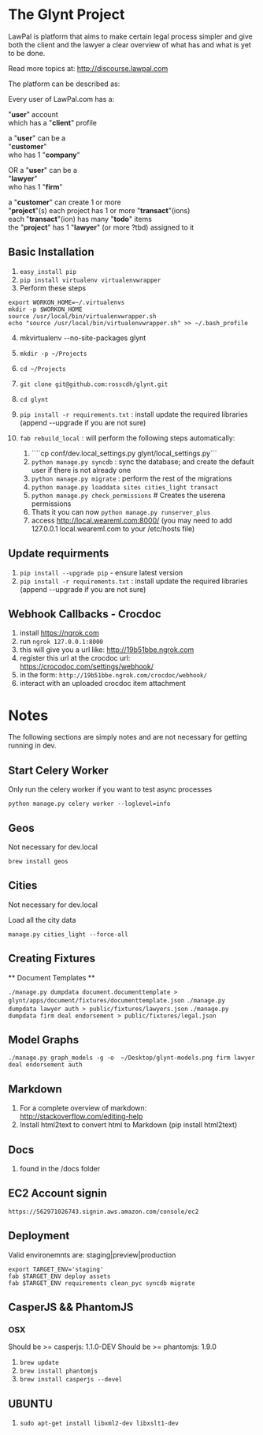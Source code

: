# The Glynt Project #

LawPal is platform that aims to make certain legal process simpler and give both the client and the lawyer a clear overview of what has and what is yet to be done.

Read more topics at: http://discourse.lawpal.com

The platform can be described as:

Every user of LawPal.com has a:

"**user**" account  
    which has a "**client**" profile

a "**user**" can be a  
    "**customer**"  
    who has 1 "**company**"

OR a "**user**" can be a  
    "**lawyer**"  
    who has 1 "**firm**"

a "**customer**"
    can create 1 or more  
    "**project**"(s)
    each project has 1 or more "**transact**"(ions)  
    each "**transact**"(ion) has many "**todo**" items  
    the "**project**" has 1 "**lawyer**" (or more ?tbd) assigned to it  

## Basic Installation

1. ```easy_install pip```
2. ```pip install virtualenv virtualenvwrapper```
3. Perform these steps

```
export WORKON_HOME=~/.virtualenvs
mkdir -p $WORKON_HOME
source /usr/local/bin/virtualenvwrapper.sh
echo "source /usr/local/bin/virtualenvwrapper.sh" >> ~/.bash_profile
```

4. mkvirtualenv --no-site-packages glynt
5. ```mkdir -p ~/Projects```
6. ```cd ~/Projects```
7. ```git clone git@github.com:rosscdh/glynt.git```
8. ```cd glynt```
9. ```pip install -r requirements.txt``` : install update the required libraries (append --upgrade if you are not sure)

10. ```fab rebuild_local``` : will perform the following steps automatically:

    1. ````cp conf/dev.local_settings.py glynt/local_settings.py```
    2. ```python manage.py syncdb``` : sync the database; and create the default user if there is not already one
    3. ```python manage.py migrate``` : perform the rest of the migrations
    4. ```python manage.py loaddata sites cities_light transact```
    5. ```python manage.py check_permissions``` # Creates the userena permissions
    6. Thats it you can now ```python manage.py runserver_plus```
    7. access http://local.weareml.com:8000/ (you may need to add 127.0.0.1 local.weareml.com to your /etc/hosts file)


## Update requirments

1. ```pip install --upgrade pip``` - ensure latest version
2. ```pip install -r requirements.txt``` : install update the required libraries (append --upgrade if you are not sure)


## Webhook Callbacks - Crocdoc

1. install https://ngrok.com
2. run ```ngrok 127.0.0.1:8000```
3. this will give you a url like: http://19b51bbe.ngrok.com
4. register this url at the crocdoc url: https://crocodoc.com/settings/webhook/
5. in the form: ```http://19b51bbe.ngrok.com/crocdoc/webhook/```
6. interact with an uploaded crocdoc item attachment
    

# Notes

The following sections are simply notes and are not necessary for getting running in dev.


## Start Celery Worker

Only run the celery worker if you want to test async processes

```python manage.py celery worker --loglevel=info```


## Geos

Not necessary for dev.local

```brew install geos```


## Cities

Not necessary for dev.local

Load all the city data

```manage.py cities_light --force-all```


## Creating Fixtures

** Document Templates **

`./manage.py dumpdata document.documenttemplate > glynt/apps/document/fixtures/documenttemplate.json`
`./manage.py dumpdata lawyer auth > public/fixtures/lawyers.json`
`./manage.py dumpdata firm deal endorsement > public/fixtures/legal.json`


## Model Graphs ##

```./manage.py graph_models -g -o  ~/Desktop/glynt-models.png firm lawyer deal endorsement auth```


## Markdown

1. For a complete overview of markdown: http://stackoverflow.com/editing-help
2. Install html2text to convert html to Markdown (pip install html2text)

## Docs

1. found in the /docs folder


## EC2 Account signin

```https://562971026743.signin.aws.amazon.com/console/ec2```


## Deployment ##

Valid environemnts are: staging|preview|production

```
export TARGET_ENV='staging'
fab $TARGET_ENV deploy assets
fab $TARGET_ENV requirements clean_pyc syncdb migrate
```

## CasperJS && PhantomJS ##

### OSX ###

Should be >= casperjs: 1.1.0-DEV
Should be >= phantomjs: 1.9.0

1. ```brew update```
2. ```brew install phantomjs```
2. ```brew install casperjs --devel```


## UBUNTU ##

1. ```sudo apt-get install libxml2-dev libxslt1-dev```